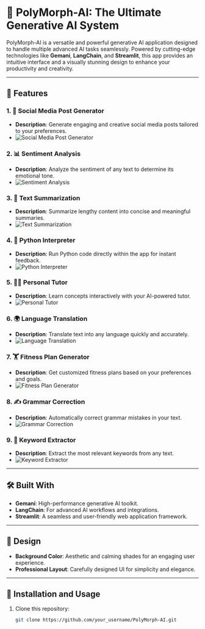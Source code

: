 # 🌟 PolyMorph-AI: The Ultimate Generative AI System

PolyMorph-AI is a versatile and powerful generative AI application designed to handle multiple advanced AI tasks seamlessly. Powered by cutting-edge technologies like **Gemani**, **LangChain**, and **Streamlit**, this app provides an intuitive interface and a visually stunning design to enhance your productivity and creativity.

---

## 🚀 Features

### 1. 🎨 Social Media Post Generator
- **Description**: Generate engaging and creative social media posts tailored to your preferences.
- ![Social Media Post Generator](<https://github.com/burhangi/PolyMorph-AI/blob/main/postgenrator.png>)

### 2. 📊 Sentiment Analysis
- **Description**: Analyze the sentiment of any text to determine its emotional tone.
- ![Sentiment Analysis](<https://github.com/burhangi/PolyMorph-AI/blob/main/sentiment.png>)

### 3. 📝 Text Summarization
- **Description**: Summarize lengthy content into concise and meaningful summaries.
- ![Text Summarization](<https://github.com/burhangi/PolyMorph-AI/blob/main/summarization.png>)

### 4. 🐍 Python Interpreter
- **Description**: Run Python code directly within the app for instant feedback.
- ![Python Interpreter](<https://github.com/burhangi/PolyMorph-AI/blob/main/pythoninterpretor.png>)

### 5. 👨‍🏫 Personal Tutor
- **Description**: Learn concepts interactively with your AI-powered tutor.
- ![Personal Tutor](<https://github.com/burhangi/PolyMorph-AI/blob/main/tutorpersonal.png>)

### 6. 🌍 Language Translation
- **Description**: Translate text into any language quickly and accurately.
- ![Language Translation](<https://github.com/burhangi/PolyMorph-AI/blob/main/Trasnslation1.png>)

### 7. 🏋️ Fitness Plan Generator
- **Description**: Get customized fitness plans based on your preferences and goals.
- ![Fitness Plan Generator](<https://github.com/burhangi/PolyMorph-AI/blob/main/fitness.png>)

### 8. ✍️ Grammar Correction
- **Description**: Automatically correct grammar mistakes in your text.
- ![Grammar Correction](<https://github.com/burhangi/PolyMorph-AI/blob/main/gramer.png>)

### 9. 🔑 Keyword Extractor
- **Description**: Extract the most relevant keywords from any text.
- ![Keyword Extractor](<https://github.com/burhangi/PolyMorph-AI/blob/main/keyword%20extractor.png>)

---

## 🛠️ Built With

- **Gemani**: High-performance generative AI toolkit.
- **LangChain**: For advanced AI workflows and integrations.
- **Streamlit**: A seamless and user-friendly web application framework.

---

## 🎨 Design

- **Background Color**: Aesthetic and calming shades for an engaging user experience.
- **Professional Layout**: Carefully designed UI for simplicity and elegance.

---

## 🔗 Installation and Usage

1. Clone this repository:  
   ```bash
   git clone https://github.com/your_username/PolyMorph-AI.git
